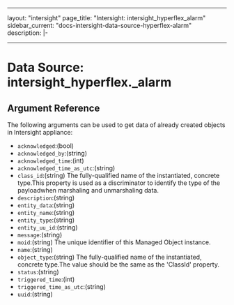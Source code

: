 
---
layout: "intersight"
page_title: "Intersight: intersight_hyperflex_alarm"
sidebar_current: "docs-intersight-data-source-hyperflex-alarm"
description: |-

---

# Data Source: intersight_hyperflex._alarm

## Argument Reference
The following arguments can be used to get data of already created objects in Intersight appliance:
* `acknowledged`:(bool)
* `acknowledged_by`:(string)
* `acknowledged_time`:(int)
* `acknowledged_time_as_utc`:(string)
* `class_id`:(string) The fully-qualified name of the instantiated, concrete type.This property is used as a discriminator to identify the type of the payloadwhen marshaling and unmarshaling data. 
* `description`:(string)
* `entity_data`:(string)
* `entity_name`:(string)
* `entity_type`:(string)
* `entity_uu_id`:(string)
* `message`:(string)
* `moid`:(string) The unique identifier of this Managed Object instance. 
* `name`:(string)
* `object_type`:(string) The fully-qualified name of the instantiated, concrete type.The value should be the same as the 'ClassId' property. 
* `status`:(string)
* `triggered_time`:(int)
* `triggered_time_as_utc`:(string)
* `uuid`:(string)
